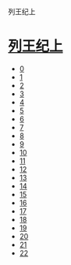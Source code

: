 ﻿




 列王纪上



[](bible/../)
=============

[列王纪上](bible/index.md)
=================


* [0](bible/1KI00.md)
* [1](bible/1KI01.md)
* [2](bible/1KI02.md)
* [3](bible/1KI03.md)
* [4](bible/1KI04.md)
* [5](bible/1KI05.md)
* [6](bible/1KI06.md)
* [7](bible/1KI07.md)
* [8](bible/1KI08.md)
* [9](bible/1KI09.md)
* [10](bible/1KI10.md)
* [11](bible/1KI11.md)
* [12](bible/1KI12.md)
* [13](bible/1KI13.md)
* [14](bible/1KI14.md)
* [15](bible/1KI15.md)
* [16](bible/1KI16.md)
* [17](bible/1KI17.md)
* [18](bible/1KI18.md)
* [19](bible/1KI19.md)
* [20](bible/1KI20.md)
* [21](bible/1KI21.md)
* [22](bible/1KI22.md)

